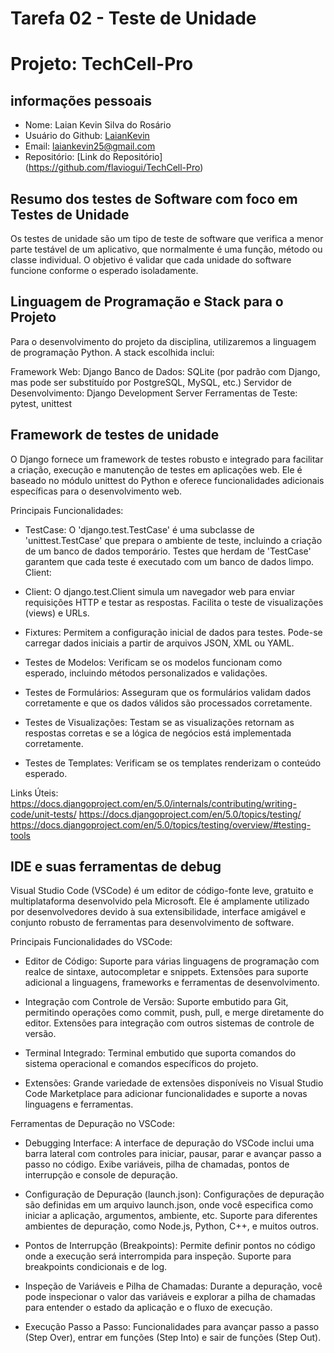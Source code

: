 # Tarefa 02 - Teste de Unidade
# Projeto: TechCell-Pro

## informações pessoais
- Nome: Laian Kevin Silva do Rosário
- Usuário do Github: [LaianKevin](https://github.com/LaianKevin)
- Email: <laiankevin25@gmail.com>
- Repositório: [Link do Repositório] (https://github.com/flaviogui/TechCell-Pro)


## Resumo dos testes de Software com foco em Testes de Unidade

Os testes de unidade são um tipo de teste de software que verifica a menor parte testável de um aplicativo, que normalmente é uma função, método ou classe individual. O objetivo é validar que cada unidade do software funcione conforme o esperado isoladamente.

## Linguagem de Programação e Stack para o Projeto

Para o desenvolvimento do projeto da disciplina, utilizaremos a linguagem de programação Python. A stack escolhida inclui:

Framework Web: Django
Banco de Dados: SQLite (por padrão com Django, mas pode ser substituído por PostgreSQL, MySQL, etc.)
Servidor de Desenvolvimento: Django Development Server
Ferramentas de Teste: pytest, unittest

## Framework de testes de unidade

O Django fornece um framework de testes robusto e integrado para facilitar a criação, execução e manutenção de testes em aplicações web. Ele é baseado no módulo unittest do Python e oferece funcionalidades adicionais específicas para o desenvolvimento web.

Principais Funcionalidades:

- TestCase: 
O 'django.test.TestCase' é uma subclasse de 'unittest.TestCase' que prepara o ambiente de teste, incluindo a criação de um banco de dados temporário.
Testes que herdam de 'TestCase' garantem que cada teste é executado com um banco de dados limpo.
Client:

- Client:
O django.test.Client simula um navegador web para enviar requisições HTTP e testar as respostas.
Facilita o teste de visualizações (views) e URLs.

- Fixtures:
Permitem a configuração inicial de dados para testes.
Pode-se carregar dados iniciais a partir de arquivos JSON, XML ou YAML.

- Testes de Modelos:
Verificam se os modelos funcionam como esperado, incluindo métodos personalizados e validações.

 - Testes de Formulários:
Asseguram que os formulários validam dados corretamente e que os dados válidos são processados corretamente.

- Testes de Visualizações:
Testam se as visualizações retornam as respostas corretas e se a lógica de negócios está implementada corretamente.

- Testes de Templates:
Verificam se os templates renderizam o conteúdo esperado.

Links Úteis:
https://docs.djangoproject.com/en/5.0/internals/contributing/writing-code/unit-tests/
https://docs.djangoproject.com/en/5.0/topics/testing/
https://docs.djangoproject.com/en/5.0/topics/testing/overview/#testing-tools

## IDE e suas ferramentas de debug

Visual Studio Code (VSCode) é um editor de código-fonte leve, gratuito e multiplataforma desenvolvido pela Microsoft. Ele é amplamente utilizado por desenvolvedores devido à sua extensibilidade, interface amigável e conjunto robusto de ferramentas para desenvolvimento de software.

Principais Funcionalidades do VSCode:

- Editor de Código:
Suporte para várias linguagens de programação com realce de sintaxe, autocompletar e snippets.
Extensões para suporte adicional a linguagens, frameworks e ferramentas de desenvolvimento.

- Integração com Controle de Versão:
Suporte embutido para Git, permitindo operações como commit, push, pull, e merge diretamente do editor.
Extensões para integração com outros sistemas de controle de versão.

- Terminal Integrado:
Terminal embutido que suporta comandos do sistema operacional e comandos específicos do projeto.

- Extensões:
Grande variedade de extensões disponíveis no Visual Studio Code Marketplace para adicionar funcionalidades e suporte a novas linguagens e ferramentas.

Ferramentas de Depuração no VSCode:

- Debugging Interface:
A interface de depuração do VSCode inclui uma barra lateral com controles para iniciar, pausar, parar e avançar passo a passo no código.
Exibe variáveis, pilha de chamadas, pontos de interrupção e console de depuração.

- Configuração de Depuração (launch.json):
Configurações de depuração são definidas em um arquivo launch.json, onde você especifica como iniciar a aplicação, argumentos, ambiente, etc.
Suporte para diferentes ambientes de depuração, como Node.js, Python, C++, e muitos outros.

- Pontos de Interrupção (Breakpoints):
Permite definir pontos no código onde a execução será interrompida para inspeção.
Suporte para breakpoints condicionais e de log.

- Inspeção de Variáveis e Pilha de Chamadas:
Durante a depuração, você pode inspecionar o valor das variáveis e explorar a pilha de chamadas para entender o estado da aplicação e o fluxo de execução.

- Execução Passo a Passo:
Funcionalidades para avançar passo a passo (Step Over), entrar em funções (Step Into) e sair de funções (Step Out).
